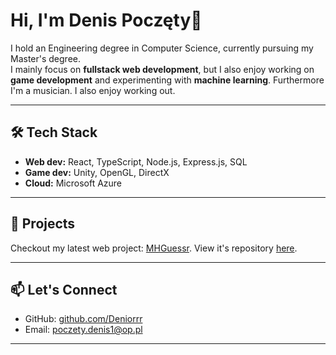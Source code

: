 # Hi, I'm Denis Poczęty👋

I hold an Engineering degree in Computer Science, currently pursuing my Master's degree.  
I mainly focus on **fullstack web development**, but I also enjoy working on **game development** and experimenting with **machine learning**.
Furthermore I'm a musician. I also enjoy working out.

---

## 🛠️ Tech Stack
- **Web dev:** React, TypeScript, Node.js, Express.js, SQL
- **Game dev:** Unity, OpenGL, DirectX
- **Cloud:** Microsoft Azure

---

## 🚀 Projects

Checkout my latest web project: [MHGuessr](https://mhguessr.com/).
View it's repository [here](https://github.com/Deniorrr/MonsterGuessr).

---

## 📫 Let's Connect

- GitHub: [github.com/Deniorrr](https://github.com/Deniorrr)
- Email: poczety.denis1@op.pl

---
